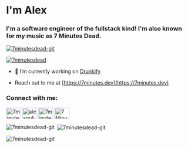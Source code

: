 <h1 align="left">I'm Alex</h1>
<h3 align="left">I'm a software engineer of the fullstack kind! I'm also known for my music as 7 Minutes Dead.</h3>

<p align="left"> <a href="https://github.com/ryo-ma/github-profile-trophy"><img src="https://github-profile-trophy.vercel.app/?username=7minutesdead-git&theme=onedark&rank=SECRET,SSS,SS,S,AAA,A,B" alt="7minutesdead-git" /></a> </p>

<p align="left"> <a href="https://twitter.com/7minutesdead" target="blank"><img src="https://img.shields.io/twitter/follow/7minutesdead?logo=twitter&style=for-the-badge" alt="7minutesdead" /></a> </p>

- 🔭 I’m currently working on [Drunkify](https://gimmedrink.netlify.app)

- Reach out to me at [https://7minutes.dev](https://7minutes.dev)

<h3 align="left">Connect with me:</h3>
<p align="left">
<a href="https://twitter.com/7minutesdead" target="blank"><img align="center" src="https://raw.githubusercontent.com/rahuldkjain/github-profile-readme-generator/master/src/images/icons/Social/twitter.svg" alt="7minutesdead" height="30" width="40" /></a>
<a href="https://linkedin.com/in/alexgulikers" target="blank"><img align="center" src="https://raw.githubusercontent.com/rahuldkjain/github-profile-readme-generator/master/src/images/icons/Social/linked-in-alt.svg" alt="alexgulikers" height="30" width="40" /></a>
<a href="https://stackoverflow.com/users/13627106" target="blank"><img align="center" src="https://raw.githubusercontent.com/rahuldkjain/github-profile-readme-generator/master/src/images/icons/Social/stack-overflow.svg" alt="7minutesdead" height="30" width="40" /></a>
<a href="https://discord.gg/7 Minutes Dead#0863" target="blank"><img align="center" src="https://raw.githubusercontent.com/rahuldkjain/github-profile-readme-generator/master/src/images/icons/Social/discord.svg" alt="7 Minutes Dead#0863" height="30" width="40" /></a>
</p>

<p><img align="left" src="https://github-readme-stats.vercel.app/api/top-langs?username=7minutesdead-git&show_icons=true&locale=en&layout=compact&theme=onedark&count_private=true&hide_border=true&langs_count=10&hide=Jupyter%20Notebook,Batchfile,C,C%23" alt="7minutesdead-git" /></p>

<p>&nbsp;<img align="center" src="https://github-readme-stats.vercel.app/api?username=7minutesdead-git&show_icons=true&locale=en&theme=onedark&hide_border=true&hide=issues,contribs" alt="7minutesdead-git" /></p>

<p><img align="center" src="https://github-readme-streak-stats.herokuapp.com/?user=7minutesdead-git&theme=onedark&hide_border=true" alt="7minutesdead-git" /></p>
